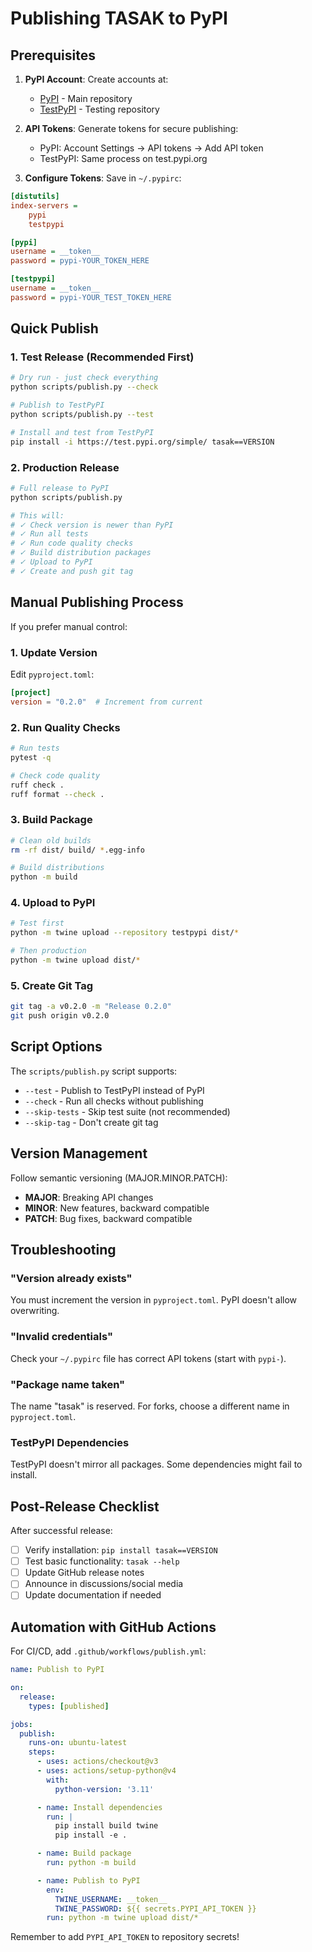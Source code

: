 # Publishing TASAK to PyPI

## Prerequisites

1. **PyPI Account**: Create accounts at:
   - [PyPI](https://pypi.org/account/register/) - Main repository
   - [TestPyPI](https://test.pypi.org/account/register/) - Testing repository

2. **API Tokens**: Generate tokens for secure publishing:
   - PyPI: Account Settings → API tokens → Add API token
   - TestPyPI: Same process on test.pypi.org

3. **Configure Tokens**: Save in `~/.pypirc`:
```ini
[distutils]
index-servers =
    pypi
    testpypi

[pypi]
username = __token__
password = pypi-YOUR_TOKEN_HERE

[testpypi]
username = __token__
password = pypi-YOUR_TEST_TOKEN_HERE
```

## Quick Publish

### 1. Test Release (Recommended First)
```bash
# Dry run - just check everything
python scripts/publish.py --check

# Publish to TestPyPI
python scripts/publish.py --test

# Install and test from TestPyPI
pip install -i https://test.pypi.org/simple/ tasak==VERSION
```

### 2. Production Release
```bash
# Full release to PyPI
python scripts/publish.py

# This will:
# ✓ Check version is newer than PyPI
# ✓ Run all tests
# ✓ Run code quality checks
# ✓ Build distribution packages
# ✓ Upload to PyPI
# ✓ Create and push git tag
```

## Manual Publishing Process

If you prefer manual control:

### 1. Update Version
Edit `pyproject.toml`:
```toml
[project]
version = "0.2.0"  # Increment from current
```

### 2. Run Quality Checks
```bash
# Run tests
pytest -q

# Check code quality
ruff check .
ruff format --check .
```

### 3. Build Package
```bash
# Clean old builds
rm -rf dist/ build/ *.egg-info

# Build distributions
python -m build
```

### 4. Upload to PyPI
```bash
# Test first
python -m twine upload --repository testpypi dist/*

# Then production
python -m twine upload dist/*
```

### 5. Create Git Tag
```bash
git tag -a v0.2.0 -m "Release 0.2.0"
git push origin v0.2.0
```

## Script Options

The `scripts/publish.py` script supports:

- `--test` - Publish to TestPyPI instead of PyPI
- `--check` - Run all checks without publishing
- `--skip-tests` - Skip test suite (not recommended)
- `--skip-tag` - Don't create git tag

## Version Management

Follow semantic versioning (MAJOR.MINOR.PATCH):
- **MAJOR**: Breaking API changes
- **MINOR**: New features, backward compatible
- **PATCH**: Bug fixes, backward compatible

## Troubleshooting

### "Version already exists"
You must increment the version in `pyproject.toml`. PyPI doesn't allow overwriting.

### "Invalid credentials"
Check your `~/.pypirc` file has correct API tokens (start with `pypi-`).

### "Package name taken"
The name "tasak" is reserved. For forks, choose a different name in `pyproject.toml`.

### TestPyPI Dependencies
TestPyPI doesn't mirror all packages. Some dependencies might fail to install.

## Post-Release Checklist

After successful release:

- [ ] Verify installation: `pip install tasak==VERSION`
- [ ] Test basic functionality: `tasak --help`
- [ ] Update GitHub release notes
- [ ] Announce in discussions/social media
- [ ] Update documentation if needed

## Automation with GitHub Actions

For CI/CD, add `.github/workflows/publish.yml`:

```yaml
name: Publish to PyPI

on:
  release:
    types: [published]

jobs:
  publish:
    runs-on: ubuntu-latest
    steps:
      - uses: actions/checkout@v3
      - uses: actions/setup-python@v4
        with:
          python-version: '3.11'

      - name: Install dependencies
        run: |
          pip install build twine
          pip install -e .

      - name: Build package
        run: python -m build

      - name: Publish to PyPI
        env:
          TWINE_USERNAME: __token__
          TWINE_PASSWORD: ${{ secrets.PYPI_API_TOKEN }}
        run: python -m twine upload dist/*
```

Remember to add `PYPI_API_TOKEN` to repository secrets!
